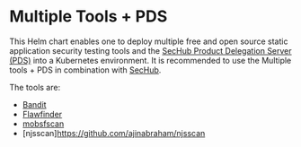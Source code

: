 <!-- SPDX-License-Identifier: MIT --->
# Multiple Tools + PDS

This Helm chart enables one to deploy multiple free and open source static application security testing tools and the [SecHub Product Delegation Server (PDS)](https://daimler.github.io/sechub/latest/sechub-product-delegation-server.html) into a Kubernetes environment. It is recommended to use the Multiple tools + PDS in combination with [SecHub](https://daimler.github.io/sechub/).

The tools are:

- [Bandit](https://github.com/PyCQA/bandit)
- [Flawfinder](https://dwheeler.com/flawfinder/)
- [mobsfscan](https://github.com/MobSF/mobsfscan)
- [njsscan]https://github.com/ajinabraham/njsscan
